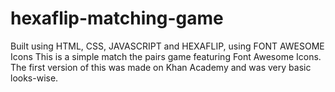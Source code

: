 # hexaflip-matching-game
Built using HTML, CSS, JAVASCRIPT and HEXAFLIP, using FONT AWESOME Icons
This is a simple match the pairs game featuring Font Awesome Icons. The first version of this was made on Khan Academy and was very basic looks-wise.    
